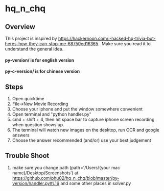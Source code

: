 # hq_n_chq

## Overview
This project is inspired by 
https://hackernoon.com/i-hacked-hq-trivia-but-heres-how-they-can-stop-me-68750ed16365 . Make sure you read it to understand the general idea.

#### py-version/ is for english version
#### py-c-version/ is for chinese version

## Steps
1. Open quicktime
2. File->New Movie Recording
3. Choose your iphone and put the window somewhere convenient
4. Open terminal and "python handler.py"
5. cmd + shift + 4, then hit space bar to capture iphone screen recording when question shows up.
6. The terminal will watch new images on the desktop, run OCR and google answers
7. Choose the answer recommended (and/or) use your best judgement

## Trouble Shoot
1. make sure you change path (path='/Users/{your mac name}/Desktop/Screenshots') at https://github.com/phu02/hq_n_chq/blob/master/py-version/handler.py#L16 and some other places in solver.py
